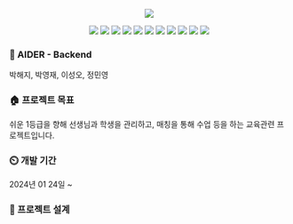 <p align='center'>
    <img src="https://github.com/Aider-Team/aider-api/assets/57441776/c7ea0087-960f-40c5-945e-cb5b211af46d">
</p>

<p align='center'>
    <img src="https://img.shields.io/badge/Java-11-007396?logo=Java"/>
    <img src="https://img.shields.io/badge/Spring boot-2.7.16-1aa11f?logo=SpringBoot"/>
    <img src="https://img.shields.io/badge/SpringSecurity-^6-00E7C3?logo=SpringSecurity"/>
    <img src="https://img.shields.io/badge/SpringDataJpa--FFEF11?logo=SpringDataJpa"/>
    <img src="https://img.shields.io/badge/H2--002000?logo=H2"/>
    <img src="https://img.shields.io/badge/Querydsl-5.0-9114FF?logo=Querydsl"/>
    <img src="https://img.shields.io/badge/Gradle-8.5-002070?logo=Gradle"/>
    <img src="https://img.shields.io/badge/Swagger-3.0-1A781F?logo=Swagger"/>
    <img src="https://img.shields.io/badge/Git-^2.41-FF9412?logo=Git"/>
    <img src="https://img.shields.io/badge/GitHub--F21F1F?logo=GitHub"/>
    <img src="https://img.shields.io/badge/Notion--7BF902?logo=Notion"/>
</p>

### 📌 AIDER - Backend
박해지, 박영재, 이성오, 정민영

### 🏠 프로젝트 목표
쉬운 1등급을 향해 선생님과 학생을 관리하고, 매칭을 통해 수업 등을 하는 교육관련 프로젝트입니다.  

### ⏲️  개발 기간
2024년 01 24일 ~

### 📌 프로젝트 설계

